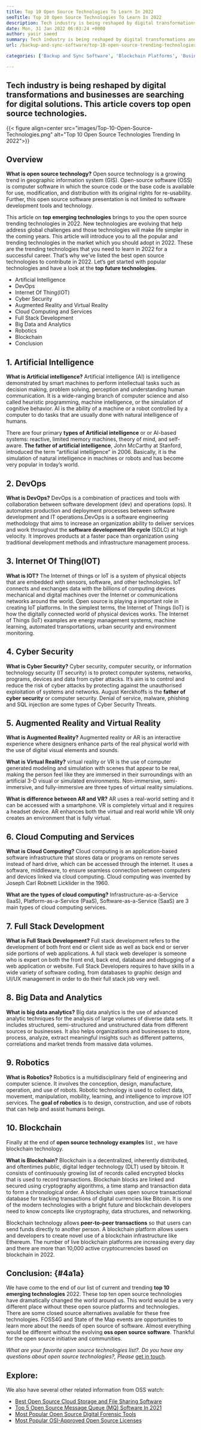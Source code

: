 ```yaml
---
title: Top 10 Open Source Technologies To Learn In 2022
seoTitle: Top 10 Open Source Technologies To Learn In 2022
description: Tech industry is being reshaped by digital transformations and businesses are searching for digital solutions. This post covers top open source technologies
date: Mon, 31 Jan 2022 06:03:24 +0000
author: yasir saeed
summary: Tech industry is being reshaped by digital transformations and businesses are searching for digital solutions. This article covers top open source technologies.
url: /backup-and-sync-software/top-10-open-source-trending-technologies-of-2022/

categories: ['Backup and Sync Software', 'Blockchain Platforms', 'Business Intelligence Software', 'DevOps', 'Software Development']

---
```

## Tech industry is being reshaped by digital transformations and businesses are searching for digital solutions. This article covers top open source technologies.

{{< figure align=center src="images/Top-10-Open-Source-Technologies.png" alt="Top 10 Open Source Technologies Trending In 2022">}}  

## **Overview**

**What is open source technology?** Open source technology is a growing trend in geographic information system (GIS). Open-source software (OSS) is computer software in which the source code or the base code is available for use, modification, and distribution with its original rights for re-usability. Further, this open source software presentation is not limited to software development tools and technology.

This article on **top emerging technologies** brings to you the open source trending technologies in 2022. New technologies are evolving that help address global challenges and those technologies will make life simpler in the coming years. This article will introduce you to all the popular and trending technologies in the market which you should adopt in 2022. These are the trending technologies that you need to learn in 2022 for a successful career. That’s why we’ve listed the best open source technologies to contribute in 2022. Let’s get started with popular technologies and have a look at the **top future technologies**.

  * Artificial Intelligence
  * DevOps
  * Internet Of Thing(IOT)
  * Cyber Security
  * Augmented Reality and Virtual Reality
  * Cloud Computing and Services
  * Full Stack Development
  * Big Data and Analytics
  * Robotics
  * Blockchain
  * Conclusion

## 1. Artificial Intelligence

**What is Artificial intelligence?** Artificial intelligence (AI) is intelligence demonstrated by smart machines to perform intellectual tasks such as decision making, problem solving, perception and understanding human communication. It is a wide-ranging branch of computer science and also called heuristic programming, machine intelligence, or the simulation of cognitive behavior. AI is the ability of a machine or a robot controlled by a computer to do tasks that are usually done with natural intelligence of humans.

There are four primary **types of Artificial intelligence** or or AI-based systems: reactive, limited memory machines, theory of mind, and self-aware. **The father of artificial intelligence**, John McCarthy at Stanford, introduced the term “artificial intelligence” in 2006. Basically, it is the simulation of natural intelligence in machines or robots and has become very popular in today’s world.

## 2. DevOps

**What is DevOps?** DevOps is a combination of practices and tools with collaboration between software development (dev) and operations (ops). It automates production and deployment processes between software development and IT operations.DevOps is a software engineering methodology that aims to increase an organization ability to deliver services and work throughout the **software development life cycle** (SDLC) at high velocity. It improves products at a faster pace than organization using traditional development methods and infrastructure management process.

## 3. Internet Of Thing(IOT)

**What is IOT?** The Internet of things or IoT is a system of physical objects that are embedded with sensors, software, and other technologies. IoT connects and exchanges data with the billions of computing devices mechanical and digital machines over the Internet or communications networks around the world. Open source is playing a important role in creating IoT platforms. In the simplest terms, the Internet of Things (IoT) is how the digitally connected world of physical devices works. The Internet of Things (IoT) examples are energy management systems, machine learning, automated transportations, urban security and environment monitoring.

## 4. Cyber Security

**What is Cyber Security?** Cyber security, computer security, or information technology security (IT security) is to protect computer systems, networks, programs, devices and data from cyber attacks. It’s aim is to control and reduce the risk of cyber attacks by protecting against the unauthorised exploitation of systems and networks. August Kerckhoffs is the **father of cyber security** or computer security. Denial of service, malware, phishing and SQL injection are some types of Cyber Security Threats.

## 5. Augmented Reality and Virtual Reality

**What is Augmented Reality?** Augmented reality or AR is an interactive experience where designers enhance parts of the real physical world with the use of digital visual elements and sounds.

**What is Virtual Reality?** virtual reality or VR is the use of computer generated modeling and simulation with scenes that appear to be real, making the person feel like they are immersed in their surroundings with an artificial 3-D visual or simulated environments. Non-immersive, semi-immersive, and fully-immersive are three types of virtual reality simulations.

**What is difference between AR and VR?** AR uses a real-world setting and it can be accessed with a smartphone. VR is completely virtual and it requires a headset device. AR enhances both the virtual and real world while VR only creates an environment that is fully virtual.

## 6. Cloud Computing and Services

**What is Cloud Computing?** Cloud computing is an application-based software infrastructure that stores data or programs on remote serves instead of hard drive, which can be accessed through the internet. It uses a software, middleware, to ensure seamless connection between computers and devices linked via cloud computing. Cloud computing was invented by Joseph Carl Robnett Licklider in the 1960. 

**What are the types of cloud computing?** Infrastructure-as-a-Service (IaaS), Platform-as-a-Service (PaaS), Software-as-a-Service (SaaS) are 3 main types of cloud computing services.

## 7. Full Stack Development

**What is Full Stack Development?** Full stack development refers to the development of both front end or client side as well as back end or server side portions of web applications. A full stack web developer is someone who is expert on both the front end, back end, database and debugging of a web application or website. Full Stack Developers requires to have skills in a wide variety of software coding, from databases to graphic design and UI/UX management in order to do their full stack job very well.

## 8. Big Data and Analytics

**What is big data analytics?** Big data analytics is the use of advanced analytic techniques for the analysis of large volumes of diverse data sets. It includes structured, semi-structured and unstructured data from different sources or businesses. It also helps organizations and businesses to store, process, analyze, extract meaningful insights such as different patterns, correlations and market trends from massive data volumes.

## 9. Robotics

**What is Robotics?** Robotics is a multidisciplinary field of engineering and computer science. It involves the conception, design, manufacture, operation, and use of robots. Robotic technology is used to collect data, movement, manipulation, mobility, learning, and intelligence to improve IOT services. The **goal of robotics** is to design, construction, and use of robots that can help and assist humans beings.

## 10. Blockchain

Finally at the end of **open source technology examples** list , we have blockchain technology. 

**What is Blockchain?** Blockchain is a decentralized, inherently distributed, and oftentimes public, digital ledger technology (DLT) used by bitcoin. It consists of continuously growing list of records called encrypted blocks that is used to record transactions. Blockchain blocks are linked and secured using cryptography algorithms, a time stamp and transaction data to form a chronological order. A blockchain uses open source transactional database for tracking transactions of digital currencies like Bitcoin. It is one of the modern technologies with a bright future and blockchain developers need to know concepts like cryptography, data structures, and networking.

Blockchain technology allows **peer-to-peer transactions** so that users can send funds directly to another person. A blockchain platform allows users and developers to create novel use of a blockchain infrastructure like Ethereum. The number of live blockchain platforms are increasing every day and there are more than 10,000 active cryptocurrencies based on blockchain in 2022.

## **Conclusion:** {#4a1a}

We have come to the end of our list of current and trending **top 10 emerging technologies** 2022. These top ten open source technologies have dramatically changed the world around us. This world would be a very different place without these open source platforms and technologies. There are some closed source alternatives available for these free technologies. FOSS4G and State of the Map events are opportunities to learn more about the needs of open source of software. Almost everything would be different without the evolving **oss open source software**. Thankful for the open source initiative and communities.

_What are your favorite open source technologies list?. Do you have any questions about open source _technologies_?, Please_ [get in touch][1].

## Explore:

We also have several other related information from OSS watch:

  * [Best Open Source Cloud Storage and File Sharing Software][2]
  * [Top 5 Open Source Message Queue (MQ) Software In 2021][3]
  * [Most Popular Open Source Digital Forensic Tools][4]
  * [Most Popular OSI-Approved Open Source Licenses][5]

 [1]: mailto:yasir.saeed@aspose.com
 [2]: https://products.containerize.com/backup-and-sync/
 [3]: https://blog.containerize.com/message-queue-software/top-5-open-source-message-queue-software-in-2021/

 [4]: https://blog.containerize.com/digital-forensic-tools/top-5-open-source-digital-forensic-tools-in-2021/

 [5]: https://blog.containerize.com/licenses-standards/top-5-most-popular-osi-approved-open-source-licenses-of-2021/
